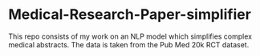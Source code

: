 # Medical-Research-Paper-simplifier
This repo consists of my work on an NLP model which simplifies complex medical abstracts. The data is taken from the Pub Med 20k RCT dataset.
